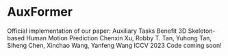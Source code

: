 # AuxFormer
Official implementation of our paper:
Auxiliary Tasks Benefit 3D Skeleton-based Human Motion Prediction
Chenxin Xu, Robby T. Tan, Yuhong Tan, Siheng Chen, Xinchao Wang, Yanfeng Wang
ICCV 2023
Code coming soon!
